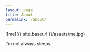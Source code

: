 ```yaml
---
layout: page
title: About
permalink: /about/
---
```


![me]({{ site.baseurl }}/assets/me.jpg)

I'm not always sleepy.